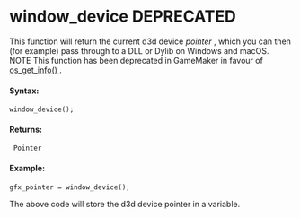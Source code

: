 # window_device  DEPRECATED 

This function will return the current d3d device *pointer* , which you
can then (for example) pass through to a DLL or Dylib on Windows and
macOS. NOTE This function has been deprecated in GameMaker in favour of
[ os_get_info() ](../../OS_And_Compiler/os_get_info) .

#### Syntax:

``` gml
window_device();
```

#### Returns:

``` gml
 Pointer
```

#### Example:

``` gml
gfx_pointer = window_device();
```

The above code will store the d3d device pointer in a variable.
